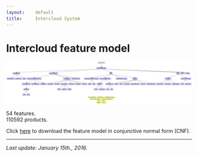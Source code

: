 ```yaml
---
layout:    default
title:     Intercloud System
---
```

# Intercloud feature model

![intercloud feature model][fmIntercloud]

54 features.  
110592 products.

Click [here][cnfIntercloud] to download the feature model in conjunctive normal form (CNF).

---

_Last update: January 15th., 2016._


[fmIntercloud]:  ../../assets/fmIntercloud.png
[cnfIntercloud]: /spls/intercloud/CNF_intercloud.txt
